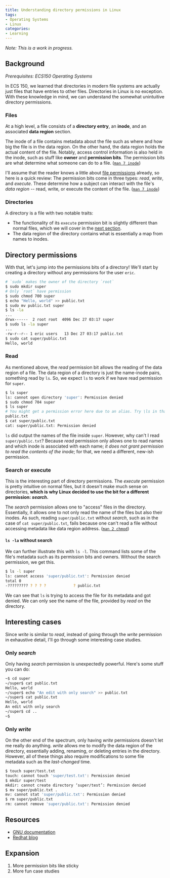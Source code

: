 ```yaml
---
title: Understanding directory permissions in Linux
tags:
- Operating Systems
- Linux
categories:
- Learning
---
```


*Note: This is a work in progress.*

## Background

*Prerequisites: ECS150 Operating Systems*

In ECS 150, we learned that directories in modern file systems are actually just
files that have entries to other files. Directories in Linux is no exception.
With these knowledge in mind, we can understand the somewhat unintuitive
directory permissions.

### Files

At a high level, a file consists of a **directory entry**, an **inode**, and an
associated **data region** section.

The inode of a file contains metadata about the file such as where and how big
the file is in the data region. On the other hand, the data region holds the
actual content of the file. Notably, access control information is also held in
the inode, such as stuff like **owner** and **permission bits**. The permission
bits are what determine what someone can do to a file. ([`man 7
inode`](https://www.man7.org/linux/man-pages/man7/inode.7.html))

I'll assume that the reader knows a little about [file
permissions](https://en.wikipedia.org/wiki/File-system_permissions#POSIX_permissions)
already, so here is a quick review: The permission bits come in three types:
*read*, *write*, and *execute*. These determine how a subject can interact with
the file's *data region* -- read, write, or execute the content of the file.
([`man 7 inode`](https://www.man7.org/linux/man-pages/man7/inode.7.html))

### Directories

A directory is a file with two notable traits:
* The functionality of its `execute` permission bit is slightly different than
  normal files, which we will cover in the [next
  section](#Directory-permissions).
* The data region of the directory contains what is essentially a map from
  names to inodes.

## Directory permissions

With that, let's jump into the permissions bits of a directory! We'll start by
creating a directory without any permissions for the user `eric`.

```bash
# `sudo` makes the owner of the directory `root`
$ sudo mkdir super
# Only `root` have permission
$ sudo chmod 700 super
$ echo "Hello, world" >> public.txt
$ sudo mv public.txt super
$ ls -la
...
drwx------  2 root root  4096 Dec 27 03:17 super
$ sudo ls -la super
...
-rw-r--r-- 1 eric users   13 Dec 27 03:17 public.txt
$ sudo cat super/public.txt
Hello, world
```

### Read

As mentioned above, the *read* permission bit allows the reading of the data
region of a file. The data region of a directory is just the name-inode pairs,
something read by `ls`. So, we expect `ls` to work if we have read permission
for `super`.

```bash
$ ls super
ls: cannot open directory 'super': Permission denied
$ sudo chmod 704 super
$ ls super
# You might get a permission error here due to an alias. Try \ls in that case
public.txt
$ cat super/public.txt
cat: super/public.txt: Permission denied
```

`ls` did output the names of the file inside `super`. However, why can't I
read `super/public.txt`? Because *read* permission only allows one to
read names and which inode is associated with each name; *it does not grant
permission to read the contents of the inode*; for that, we need a different,
new-ish permission.

### Search or execute

This is the interesting part of directory permissions. The *execute* permission
is pretty intuitive on normal files, but it doesn't make much sense on
directories, **which is why Linux decided to use the bit for a different
permission: *search*.**

The *search* permission allows one to "access" files in the directory.
Essentially, it allows one to not only read the name of the files but also their
inodes. As such, reading `super/public.txt` without *search*, such as in the
case of `cat super/public.txt`, fails because one can't read a file without
accessing metadata like data region address. ([`man 2
chmod`](https://www.man7.org/linux/man-pages/man2/chmod.2.html))

#### `ls -la` without search

We can further illustrate this with `ls -l`. This command lists some of the
file's metadata such as its permission bits and owners. Without the search
permission, we get this.

```bash
$ ls -l super
ls: cannot access 'super/public.txt': Permission denied
total 0
-????????? ? ? ? ?            ? public.txt
```

We can see that `ls` is trying to access the file for its metadata and got
denied. We can only see the name of the file, provided by *read* on the
directory.

## Interesting cases

Since *write* is similar to *read*, instead of going through the *write*
permission in exhaustive detail, I'll go through some interesting case studies.

### Only *search*

Only having *search* permission is unexpectedly powerful. Here's some stuff you
can do:

```bash
~$ cd super
~/super$ cat public.txt
Hello, world
~/super$ echo "An edit with only search" >> public.txt          
~/super$ cat public.txt
Hello, world
An edit with only search
~/super$ cd ..
~$
```

### Only *write*

On the other end of the spectrum, only having *write* permissions doesn't let me
really do anything. *write* allows me to modify the data region of the
directory, essentially adding, renaming, or deleting entries in the directory.
However, all of these things also require modifications to some file metadata
such as the *last-changed* time.

```bash
$ touch super/test.txt
touch: cannot touch 'super/test.txt': Permission denied
$ mkdir super/test
mkdir: cannot create directory ‘super/test’: Permission denied
$ mv super/public.txt .
mv: cannot stat 'super/public.txt': Permission denied
$ rm super/public.txt
rm: cannot remove 'super/public.txt': Permission denied
```

## Resources

* [GNU documentation](https://www.gnu.org/software/coreutils/manual/html_node/Mode-Structure.html)
* [Redhat blog](https://www.redhat.com/en/blog/linux-file-permissions-explained)

## Expansion

1. More permission bits like sticky
2. More fun case studies
